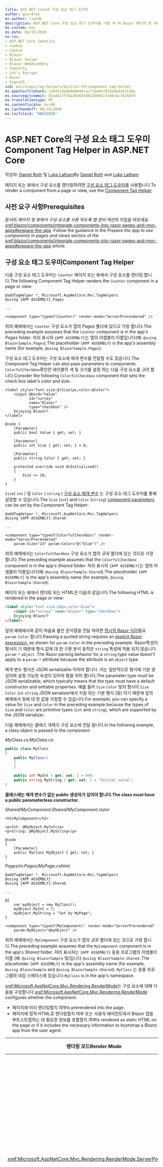```yaml
---
title: ASP.NET Core의 구성 요소 태그 도우미
author: guardrex
ms.author: riande
description: ASP.NET Core 구성 요소 태그 도우미를 사용 하 여 Razor 페이지 및 뷰에서 구성 요소를 렌더링 하는 방법을 알아봅니다.
ms.custom: mvc
ms.date: 04/15/2020
no-loc:
- ASP.NET Core Identity
- cookie
- Cookie
- Blazor
- Blazor Server
- Blazor WebAssembly
- Identity
- Let's Encrypt
- Razor
- SignalR
uid: mvc/views/tag-helpers/builtin-th/component-tag-helper
ms.openlocfilehash: 1a0422da6bd48049cac73debe7d335da91e311be
ms.sourcegitcommit: 65add17f74a29a647d812b04517e46cbc78258f9
ms.translationtype: MT
ms.contentlocale: ko-KR
ms.lasthandoff: 08/19/2020
ms.locfileid: "88633918"
---
```

# <a name="component-tag-helper-in-aspnet-core"></a><span data-ttu-id="1ea99-103">ASP.NET Core의 구성 요소 태그 도우미</span><span class="sxs-lookup"><span data-stu-id="1ea99-103">Component Tag Helper in ASP.NET Core</span></span>

<span data-ttu-id="1ea99-104">작성자: [Daniel Roth](https://github.com/danroth27) 및 [Luke Latham](https://github.com/guardrex)</span><span class="sxs-lookup"><span data-stu-id="1ea99-104">By [Daniel Roth](https://github.com/danroth27) and [Luke Latham](https://github.com/guardrex)</span></span>

<span data-ttu-id="1ea99-105">페이지 또는 뷰에서 구성 요소를 렌더링하려면 [구성 요소 태그 도우미](xref:Microsoft.AspNetCore.Mvc.TagHelpers.ComponentTagHelper)를 사용합니다.</span><span class="sxs-lookup"><span data-stu-id="1ea99-105">To render a component from a page or view, use the [Component Tag Helper](xref:Microsoft.AspNetCore.Mvc.TagHelpers.ComponentTagHelper).</span></span>

## <a name="prerequisites"></a><span data-ttu-id="1ea99-106">사전 요구 사항</span><span class="sxs-lookup"><span data-stu-id="1ea99-106">Prerequisites</span></span>

<span data-ttu-id="1ea99-107">문서의 *페이지 및 뷰에서 구성 요소를 사용 하도록 앱 준비* 섹션의 지침을 따르세요 <xref:blazor/components/integrate-components-into-razor-pages-and-mvc-apps#prepare-the-app> .</span><span class="sxs-lookup"><span data-stu-id="1ea99-107">Follow the guidance in the *Prepare the app to use components in pages and views* section of the <xref:blazor/components/integrate-components-into-razor-pages-and-mvc-apps#prepare-the-app> article.</span></span>

## <a name="component-tag-helper"></a><span data-ttu-id="1ea99-108">구성 요소 태그 도우미</span><span class="sxs-lookup"><span data-stu-id="1ea99-108">Component Tag Helper</span></span>

<span data-ttu-id="1ea99-109">다음 구성 요소 태그 도우미는 `Counter` 페이지 또는 뷰에서 구성 요소를 렌더링 합니다.</span><span class="sxs-lookup"><span data-stu-id="1ea99-109">The following Component Tag Helper renders the `Counter` component in a page or view:</span></span>

```cshtml
@addTagHelper *, Microsoft.AspNetCore.Mvc.TagHelpers
@using {APP ASSEMBLY}.Pages

...

<component type="typeof(Counter)" render-mode="ServerPrerendered" />
```

<span data-ttu-id="1ea99-110">위의 예제에서는 `Counter` 구성 요소가 앱의 *Pages* 폴더에 있다고 가정 합니다.</span><span class="sxs-lookup"><span data-stu-id="1ea99-110">The preceding example assumes that the `Counter` component is in the app's *Pages* folder.</span></span> <span data-ttu-id="1ea99-111">자리 표시자 `{APP ASSEMBLY}`는 앱의 어셈블리 이름입니다(예: `@using BlazorSample.Pages`).</span><span class="sxs-lookup"><span data-stu-id="1ea99-111">The placeholder `{APP ASSEMBLY}` is the app's assembly name (for example, `@using BlazorSample.Pages`).</span></span>

<span data-ttu-id="1ea99-112">구성 요소 태그 도우미는 구성 요소에 매개 변수를 전달할 수도 있습니다.</span><span class="sxs-lookup"><span data-stu-id="1ea99-112">The Component Tag Helper can also pass parameters to components.</span></span> <span data-ttu-id="1ea99-113">`ColorfulCheckbox`확인란 레이블의 색 및 크기를 설정 하는 다음 구성 요소를 고려 합니다.</span><span class="sxs-lookup"><span data-stu-id="1ea99-113">Consider the following `ColorfulCheckbox` component that sets the check box label's color and size:</span></span>

```razor
<label style="font-size:@(Size)px;color:@Color">
    <input @bind="Value"
           id="survey" 
           name="blazor" 
           type="checkbox" />
    Enjoying Blazor?
</label>

@code {
    [Parameter]
    public bool Value { get; set; }

    [Parameter]
    public int Size { get; set; } = 8;

    [Parameter]
    public string Color { get; set; }

    protected override void OnInitialized()
    {
        Size += 10;
    }
}
```

<span data-ttu-id="1ea99-114">`Size`( `int` ) 및 `Color` ( `string` ) [구성 요소 매개 변수](xref:blazor/components/index#component-parameters) 는 구성 요소 태그 도우미를 통해 설정할 수 있습니다.</span><span class="sxs-lookup"><span data-stu-id="1ea99-114">The `Size` (`int`) and `Color` (`string`) [component parameters](xref:blazor/components/index#component-parameters) can be set by the Component Tag Helper:</span></span>

```cshtml
@addTagHelper *, Microsoft.AspNetCore.Mvc.TagHelpers
@using {APP ASSEMBLY}.Shared

...

<component type="typeof(ColorfulCheckbox)" render-mode="ServerPrerendered" 
    param-Size="14" param-Color="@("blue")" />
```

<span data-ttu-id="1ea99-115">위의 예제에서는 `ColorfulCheckbox` 구성 요소가 앱의 *공유* 폴더에 있는 것으로 가정 합니다.</span><span class="sxs-lookup"><span data-stu-id="1ea99-115">The preceding example assumes that the `ColorfulCheckbox` component is in the app's *Shared* folder.</span></span> <span data-ttu-id="1ea99-116">자리 표시자 `{APP ASSEMBLY}`는 앱의 어셈블리 이름입니다(예: `@using BlazorSample.Shared`).</span><span class="sxs-lookup"><span data-stu-id="1ea99-116">The placeholder `{APP ASSEMBLY}` is the app's assembly name (for example, `@using BlazorSample.Shared`).</span></span>

<span data-ttu-id="1ea99-117">페이지 또는 뷰에서 렌더링 되는 HTML은 다음과 같습니다.</span><span class="sxs-lookup"><span data-stu-id="1ea99-117">The following HTML is rendered in the page or view:</span></span>

```html
<label style="font-size:24px;color:blue">
    <input id="survey" name="blazor" type="checkbox">
    Enjoying Blazor?
</label>
```

<span data-ttu-id="1ea99-118">앞의 예제에서와 같이 따옴표 붙은 문자열을 전달 하려면 [명시적 Razor 식이](xref:mvc/views/razor#explicit-razor-expressions)필요 `param-Color` 합니다.</span><span class="sxs-lookup"><span data-stu-id="1ea99-118">Passing a quoted string requires an [explicit Razor expression](xref:mvc/views/razor#explicit-razor-expressions), as shown for `param-Color` in the preceding example.</span></span> <span data-ttu-id="1ea99-119">Razor특성이 형식이 기 때문에 형식 값에 대 한 구문 분석 동작은 `string` 특성에 적용 되지 않습니다 `param-*` `object` .</span><span class="sxs-lookup"><span data-stu-id="1ea99-119">The Razor parsing behavior for a `string` type value doesn't apply to a `param-*` attribute because the attribute is an `object` type.</span></span>

<span data-ttu-id="1ea99-120">매개 변수 형식은 JSON serializable 이어야 합니다 .이는 일반적으로 형식에 기본 생성자와 설정 가능한 속성이 있어야 함을 의미 합니다.</span><span class="sxs-lookup"><span data-stu-id="1ea99-120">The parameter type must be JSON serializable, which typically means that the type must have a default constructor and settable properties.</span></span> <span data-ttu-id="1ea99-121">예를 들어 `Size` `Color` 및의 형식이 `Size` `Color` `int` `string` JSON serializer에서 지원 되는 기본 형식 (및) 이기 때문에 앞의 예제에서 및에 대 한 값을 지정할 수 있습니다.</span><span class="sxs-lookup"><span data-stu-id="1ea99-121">For example, you can specify a value for `Size` and `Color` in the preceding example because the types of `Size` and `Color` are primitive types (`int` and `string`), which are supported by the JSON serializer.</span></span>

<span data-ttu-id="1ea99-122">다음 예제에서는 클래스 개체가 구성 요소에 전달 됩니다.</span><span class="sxs-lookup"><span data-stu-id="1ea99-122">In the following example, a class object is passed to the component:</span></span>

<span data-ttu-id="1ea99-123">*MyClass.cs*:</span><span class="sxs-lookup"><span data-stu-id="1ea99-123">*MyClass.cs*:</span></span>

```csharp
public class MyClass
{
    public MyClass()
    {
    }

    public int MyInt { get; set; } = 999;
    public string MyString { get; set; } = "Initial value";
}
```

<span data-ttu-id="1ea99-124">**클래스에는 매개 변수가 없는 public 생성자가 있어야 합니다.**</span><span class="sxs-lookup"><span data-stu-id="1ea99-124">**The class must have a public parameterless constructor.**</span></span>

<span data-ttu-id="1ea99-125">*Shared/MyComponent*:</span><span class="sxs-lookup"><span data-stu-id="1ea99-125">*Shared/MyComponent.razor*:</span></span>

```razor
<h2>MyComponent</h2>

<p>Int: @MyObject.MyInt</p>
<p>String: @MyObject.MyString</p>

@code
{
    [Parameter]
    public MyClass MyObject { get; set; }
}
```

<span data-ttu-id="1ea99-126">*Pages/m*:</span><span class="sxs-lookup"><span data-stu-id="1ea99-126">*Pages/MyPage.cshtml*:</span></span>

```cshtml
@addTagHelper *, Microsoft.AspNetCore.Mvc.TagHelpers
@using {APP ASSEMBLY}
@using {APP ASSEMBLY}.Shared

...

@{
    var myObject = new MyClass();
    myObject.MyInt = 7;
    myObject.MyString = "Set by MyPage";
}

<component type="typeof(MyComponent)" render-mode="ServerPrerendered" 
    param-MyObject="@myObject" />
```

<span data-ttu-id="1ea99-127">위의 예제에서는 `MyComponent` 구성 요소가 앱의 *공유* 폴더에 있는 것으로 가정 합니다.</span><span class="sxs-lookup"><span data-stu-id="1ea99-127">The preceding example assumes that the `MyComponent` component is in the app's *Shared* folder.</span></span> <span data-ttu-id="1ea99-128">자리 표시자는 `{APP ASSEMBLY}` 응용 프로그램의 어셈블리 이름 (예: `@using BlazorSample` 및)입니다 `@using BlazorSample.Shared` .</span><span class="sxs-lookup"><span data-stu-id="1ea99-128">The placeholder `{APP ASSEMBLY}` is the app's assembly name (for example, `@using BlazorSample` and `@using BlazorSample.Shared`).</span></span> <span data-ttu-id="1ea99-129">`MyClass` 는 응용 프로그램의 네임 스페이스에 있습니다.</span><span class="sxs-lookup"><span data-stu-id="1ea99-129">`MyClass` is in the app's namespace.</span></span>

<span data-ttu-id="1ea99-130"><xref:Microsoft.AspNetCore.Mvc.Rendering.RenderMode>는 구성 요소에 대해 다음을 구성합니다.</span><span class="sxs-lookup"><span data-stu-id="1ea99-130"><xref:Microsoft.AspNetCore.Mvc.Rendering.RenderMode> configures whether the component:</span></span>

* <span data-ttu-id="1ea99-131">페이지에 미리 렌더링할지 여부</span><span class="sxs-lookup"><span data-stu-id="1ea99-131">Is prerendered into the page.</span></span>
* <span data-ttu-id="1ea99-132">페이지에 정적 HTML로 렌더링할지 여부 또는 사용자 에이전트에서 Blazor 앱을 부트스트랩하는 데 필요한 정보를 포함할지 여부</span><span class="sxs-lookup"><span data-stu-id="1ea99-132">Is rendered as static HTML on the page or if it includes the necessary information to bootstrap a Blazor app from the user agent.</span></span>

| <span data-ttu-id="1ea99-133">렌더링 모드</span><span class="sxs-lookup"><span data-stu-id="1ea99-133">Render Mode</span></span> | <span data-ttu-id="1ea99-134">설명</span><span class="sxs-lookup"><span data-stu-id="1ea99-134">Description</span></span> |
| ----------- | ----------- |
| <xref:Microsoft.AspNetCore.Mvc.Rendering.RenderMode.ServerPrerendered> | <span data-ttu-id="1ea99-135">구성 요소를 정적 HTML에 렌더링하고 Blazor Server 앱의 마커를 포함합니다.</span><span class="sxs-lookup"><span data-stu-id="1ea99-135">Renders the component into static HTML and includes a marker for a Blazor Server app.</span></span> <span data-ttu-id="1ea99-136">사용자 에이전트를 시작할 때 이 표식은 Blazor 앱을 부트스트랩하는 데 사용됩니다.</span><span class="sxs-lookup"><span data-stu-id="1ea99-136">When the user-agent starts, this marker is used to bootstrap a Blazor app.</span></span> |
| <xref:Microsoft.AspNetCore.Mvc.Rendering.RenderMode.Server> | <span data-ttu-id="1ea99-137">Blazor Server 앱의 마커를 렌더링합니다.</span><span class="sxs-lookup"><span data-stu-id="1ea99-137">Renders a marker for a Blazor Server app.</span></span> <span data-ttu-id="1ea99-138">구성 요소의 출력은 포함되지 않습니다.</span><span class="sxs-lookup"><span data-stu-id="1ea99-138">Output from the component isn't included.</span></span> <span data-ttu-id="1ea99-139">사용자 에이전트를 시작할 때 이 표식은 Blazor 앱을 부트스트랩하는 데 사용됩니다.</span><span class="sxs-lookup"><span data-stu-id="1ea99-139">When the user-agent starts, this marker is used to bootstrap a Blazor app.</span></span> |
| <xref:Microsoft.AspNetCore.Mvc.Rendering.RenderMode.Static> | <span data-ttu-id="1ea99-140">구성 요소를 정적 HTML에 렌더링합니다.</span><span class="sxs-lookup"><span data-stu-id="1ea99-140">Renders the component into static HTML.</span></span> |

<span data-ttu-id="1ea99-141">페이지 및 뷰에서 구성 요소를 사용할 수 있지만 반대의 경우는 그렇지 않습니다.</span><span class="sxs-lookup"><span data-stu-id="1ea99-141">While pages and views can use components, the converse isn't true.</span></span> <span data-ttu-id="1ea99-142">구성 요소는 부분 보기 및 섹션과 같은 보기 및 페이지 관련 기능을 사용할 수 없습니다.</span><span class="sxs-lookup"><span data-stu-id="1ea99-142">Components can't use view- and page-specific features, such as partial views and sections.</span></span> <span data-ttu-id="1ea99-143">구성 요소의 부분 뷰에서 논리를 사용 하려면 부분 뷰 논리를 구성 요소로 구분 합니다.</span><span class="sxs-lookup"><span data-stu-id="1ea99-143">To use logic from a partial view in a component, factor out the partial view logic into a component.</span></span>

<span data-ttu-id="1ea99-144">정적 HTML 페이지에서 서버 구성 요소를 렌더링할 수는 없습니다.</span><span class="sxs-lookup"><span data-stu-id="1ea99-144">Rendering server components from a static HTML page isn't supported.</span></span>

## <a name="additional-resources"></a><span data-ttu-id="1ea99-145">추가 자료</span><span class="sxs-lookup"><span data-stu-id="1ea99-145">Additional resources</span></span>

* <xref:Microsoft.AspNetCore.Mvc.TagHelpers.ComponentTagHelper>
* <xref:mvc/views/tag-helpers/intro>
* <xref:blazor/components/index>
